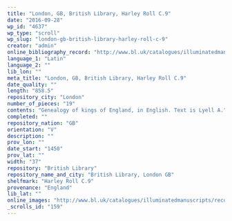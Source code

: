 ```yaml
---
title: "London, GB, British Library, Harley Roll C.9"
date: "2016-09-28"
wp_id: "4637"
wp_type: "scroll"
wp_slug: "london-gb-british-library-harley-roll-c-9"
creator: "admin"
online_bibliography_record: "http://www.bl.uk/catalogues/illuminatedmanuscripts/record.asp?MSID=7186&CollID=8&NStart="
language_1: "Latin"
language_2: ""
lib_lon: ""
meta_title: "London, GB, British Library, Harley Roll C.9"
date_quality: ""
length: "858.5"
repository_city: "London"
number_of_pieces: "19"
contents: "Genealogy of kings of England, in English. Text is Lyell A."
completed: ""
repository_nation: "GB"
orientation: "V"
description: ""
prov_lon: ""
date_start: "1450"
prov_lat: ""
width: "37"
repository: "British Library"
repository_name_and_city: "British Library, London GB"
shelfmark: "Harley Roll C.9"
provenance: "England"
lib_lat: ""
online_images: "http://www.bl.uk/catalogues/illuminatedmanuscripts/record.asp?MSID=7186&CollID=8&NStart="
_scrolls_id: "159"
---
```




